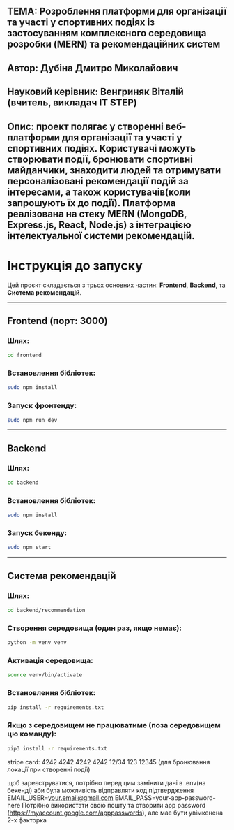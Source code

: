 ТЕМА: Розроблення платформи для організації та участі у спортивних подіях із застосуванням комплексного середовища розробки (MERN) та рекомендаційних систем
---

Автор: Дубіна Дмитро Миколайович
---

Науковий керівник: Венгриняк Віталій (вчитель, викладач IT STEP)
---

Опис: проект полягає у створенні веб-платформи для організації та участі у спортивних подіях. Користувачі можуть створювати події, бронювати спортивні майданчики, знаходити людей та отримувати персоналізовані рекомендації подій за інтересами, а також користувачів(коли запрошують їх до події). Платформа реалізована на стеку MERN (MongoDB, Express.js, React, Node.js) з інтеграцією інтелектуальної системи рекомендацій.
---



# Інструкція до запуску

Цей проєкт складається з трьох основних частин: **Frontend**, **Backend**, та **Система рекомендацій**.

---

## Frontend (порт: 3000)

### Шлях:
```bash
cd frontend
```

### Встановлення бібліотек:
```bash
sudo npm install
```

### Запуск фронтенду:
```bash
sudo npm run dev
```

---

## Backend

### Шлях:
```bash
cd backend
```

### Встановлення бібліотек:
```bash
sudo npm install
```

### Запуск бекенду:
```bash
sudo npm start
```

---

## Система рекомендацій

### Шлях:
```bash
cd backend/recommendation
```

### Створення середовища (один раз, якщо немає):
```bash
python -m venv venv
```

### Активація середовища:
```bash
source venv/bin/activate
```

### Встановлення бібліотек:
```bash
pip install -r requirements.txt
```
### Якщо з середовищем не працюватиме (поза середовищем цю команду):
```bash
pip3 install -r requirements.txt
```

stripe card: 4242 4242 4242 4242  12/34 123 12345 (для бронювання локації при створенні події)

щоб зареєструватися, потрібно перед цим замінити дані в .env(на бекенді) аби була можливість відправляти код підтвердження
EMAIL_USER=your.email@gmail.com
EMAIL_PASS=your-app-password-here
Потрібно використати свою пошту та створити app password (https://myaccount.google.com/apppasswords), але має бути увімкенена 2-х факторка







